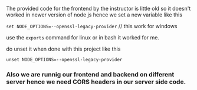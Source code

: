 The provided code for the frontend by the instructor is little old so it doesn't worked in
newer version of node js hence we set a new variable like this

`set NODE_OPTIONS=--openssl-legacy-provider` // this work for windows

use the `exports` command for linux or in bash it worked for me.

do unset it when done with this project like this

`unset NODE_OPTIONS=--openssl-legacy-provider`

### Also we are runnig our frontend and backend on different server hence we need CORS headers in our server side code.
